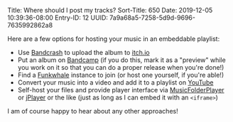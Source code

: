 Title: Where should I post my tracks?
Sort-Title: 650
Date: 2019-12-05 10:39:36-08:00
Entry-ID: 12
UUID: 7a9a68a5-7258-5d9d-9696-7635992862a8

Here are a few options for hosting your music in an embeddable playlist:

* Use [Bandcrash](https://fluffy.itch.io/bandcrash) to upload the album to [itch.io](https://itch.io/)
* Put an album on [Bandcamp](https://bandcamp.com/) (if you do this, mark it as a "preview" while you work on it so that you can do a proper release when you're done!)
* Find a [Funkwhale](https://funkwhale.audio/) instance to join (or host one yourself, if you're able!)
* Convert your music into a video and add it to a playlist on [YouTube](https://youtube.com/)
* Self-host your files and provide player interface via [MusicFolderPlayer](https://github.com/ltGuillaume/MusicFolderPlayer) or [jPlayer](http://jplayer.org/) or the like (just as long as I can embed it with an `<iframe>`)

I am of course happy to hear about any other approaches!

